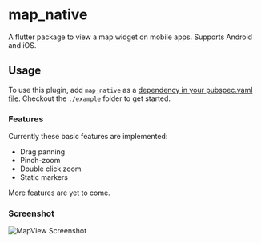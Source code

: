 # map_native

A flutter package to view a map widget on mobile apps. Supports Android and iOS.


## Usage

To use this plugin, add `map_native` as a [dependency in your pubspec.yaml file](https://flutter.io/platform-plugins/). Checkout the `./example` folder to get started.


### Features

Currently these basic features are implemented:

- Drag panning
- Pinch-zoom
- Double click zoom
- Static markers

More features are yet to come.


### Screenshot

![MapView Screenshot](https://github.com/xclud/flutter_native_map/raw/master/screenshots/map01.png)
